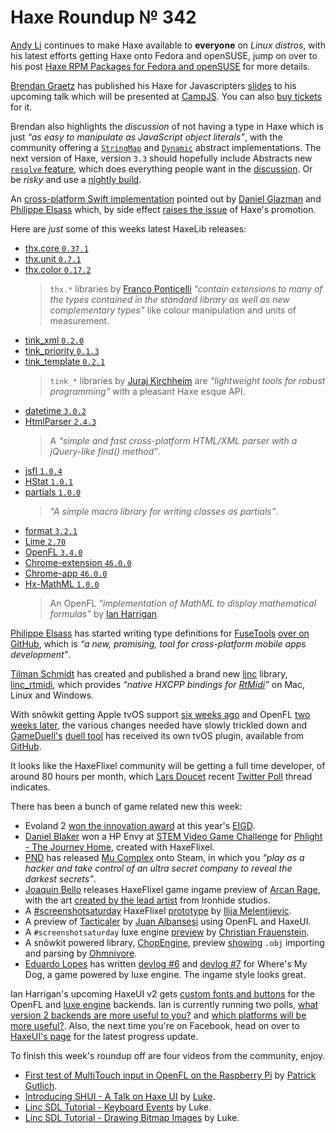 [_template]: ../templates/roundup.html
[date]: / "2015-10-25 09:41:00"
[modified]: / "2015-11-03 10:35:00"
[published]: / "2015-11-02 15:30:00"
[social]: /img/342/seeker.png ""
[“”]: a ""
# Haxe Roundup № 342

[Andy Li][tw5] continues to make Haxe available to **everyone** on _Linux distros_,
with his latest efforts getting Haxe onto Fedora and openSUSE, jump on over to
his post [Haxe RPM Packages for Fedora and openSUSE][l20] for more details.

[Brendan Graetz][tw18] has published his Haxe for Javascripters [slides][l48] to 
his upcoming talk which will be presented at [CampJS][tw19]. You can 
also [buy tickets][l49] for it.

Brendan also highlights the _discussion_ of not having a type in Haxe which is just
_“as easy to manipulate as JavaScript object literals”_, with the community
offering a [`StringMap`][l50] and [`Dynamic`][l51] abstract implementations. 
The next version of Haxe, version `3.3` should hopefully include Abstracts new
[`resolve` feature][l52], which does everything people want in the 
[discussion][l53]. Or be _risky_ and use a [nightly build][l54].

An [cross-platform Swift implementation][l59] pointed out by [Daniel Glazman][tw22]
and [Philippe Elsass][tw3] which, by side effect [raises the issue][l60] of Haxe's 
promotion.

Here are _just_ some of this weeks latest HaxeLib releases:
	
- [thx.core `0.37.1`][l1]
- [thx.unit `0.7.1`][l2]
- [thx.color `0.17.2`][l3]
    > `thx.*` libraries by [Franco Ponticelli][tw1] _“contain extensions to 
	many of the types contained in the standard library as well as new 
	complementary types”_ like colour manipulation and units of measurement.
- [tink_xml `0.2.0`][l4]
- [tink_priority `0.1.3`][l5]
- [tink_template `0.2.1`][l6]
    > `tink_*` libraries by [Juraj Kirchheim][tw2] are _“lightweight tools for 
	robust programming”_ with a pleasant Haxe esque API.
- [datetime `3.0.2`][l7]
- [HtmlParser `2.4.3`][l8]
    > A _“simple and fast cross-platform HTML/XML parser with a jQuery-like find()
	method”_.
- [jsfl `1.0.4`][l9]
- [HStat `1.0.1`][l10]
- [partials `1.0.0`][l11]
    > _“A simple macro library for writing classes as partials”_.
- [format `3.2.1`][l12]
- [Lime `2.70`][l13]
- [OpenFL `3.4.0`][l14]
- [Chrome-extension `46.0.0`][l15]
- [Chrome-app `46.0.0`][l16]
- [Hx-MathML `1.0.0`][l19]
    > An OpenFL _“implementation of MathML to display mathematical formulas”_ by
	[Ian Harrigan][tw4].

[Philippe Elsass][tw3] has started writing type definitions for [FuseTools][l18]
[over on GitHub][l17], which is _“a new, promising, tool for 
cross-platform mobile apps development”_.

[Tilman Schmidt][tw7] has created and published a brand new [linc][l22] library,
[linc_rtmidi][l23], which provides _“native HXCPP bindings for [RtMidi][l24]”_
on Mac, Linux and Windows.

With snõwkit getting Apple tvOS support [six weeks ago][l25] and OpenFL 
[two weeks later][l26], the various changes needed have slowly trickled down
and [GameDuell's][tw8] [duell tool][l28] has received its own tvOS plugin, 
available from [GitHub][l27].

It looks like the HaxeFlixel community will be getting a full time developer, of 
around 80 hours per month, which [Lars Doucet][tw6] recent [Twitter Poll][l21] 
thread indicates.

There has been a bunch of game related new this week:
	
- Evoland 2 [won the innovation award][l29] at this year's [EIGD][tw9].
- [Daniel Blaker][tw17] won a HP Envy at [STEM Video Game Challenge][l41] for
[Phlight - The Journey Home][l42], created with HaxeFlixel.
- [PND][tw10] has released [Mu Complex][l30] onto Steam, in which you _“play as 
a hacker and take control of an ultra secret company to reveal the darkest 
secrets”_.
- [Joaquin Bello][tw11] releases HaxeFlixel game ingame preview of [Arcan Rage][l31],
with the art [created by the lead artist][l32] from Ironhide studios.
- A [#screenshotsaturday][l33] HaxeFlixel [prototype][l34] by [Ilija Melentijevic][tw12].
- A preview of [Tacticaler][l35] by [Juan Albansesi][tw13] using OpenFL and HaxeUI.
- A `#screenshotsaturday` luxe engine [preview][l36] by [Christian Frauenstein][tw14].
- A snõwkit powered library, [ChopEngine][l37], preview [showing][l38] `.obj` importing
and parsing by [Ohmnivore][tw15].
- [Eduardo Lopes][tw16] has written [devlog #6][l40] and [devlog #7][l39] for Where's
My Dog, a game powered by luxe engine. The ingame style looks great.

Ian Harrigan's upcoming HaxeUI v2 gets [custom fonts and buttons][l43] for the
OpenFL and [luxe engine][l44] backends. Ian is currently running two polls,
[what version 2 backends are more useful to you?][l45] and [which platforms will
be more useful?][l46]. Also, the next time you're on Facebook, head on over to
[HaxeUI's page][l47] for the latest progress update.

To finish this week's roundup off are four videos from the community, enjoy.

- [First test of MultiTouch input in OpenFL on the Raspberry Pi][l55] by 
[Patrick Gutlich][tw20].
- [Introducing SHUI - A Talk on Haxe UI][l56] by [Luke][tw21].
- [Linc SDL Tutorial - Keyboard Events][l57] by Luke.
- [Linc SDL Tutorial - Drawing Bitmap Images][l58] by Luke.

[tw22]: https://twitter.com/glazou "@glazou"
[tw21]: https://twitter.com/tienery "@tienery"
[tw20]: https://twitter.com/gepatto "@gepatto"
[tw19]: https://twitter.com/campjsnews "@campjsnews"
[tw18]: http://bguiz.com/ "@bguiz"
[tw17]: https://twitter.com/5Mixer "@5Mixer"
[tw16]: https://twitter.com/EdoardoLopes "@EdoardoLopes"
[tw15]: https://twitter.com/4_AM_Games "@4_AM_Games"
[tw14]: https://twitter.com/koorsboon "@koorsboon"
[tw13]: https://twitter.com/dj_jia "@dj_jia"
[tw12]: https://twitter.com/iLkKke "@iLkKke"
[tw11]: https://twitter.com/JoaquinBelloD "@JoaquinBelloD"
[tw10]: https://twitter.com/PND_ "@PND_"
[tw9]: https://twitter.com/EIGD2015 "@EIGD2015"
[tw8]: https://twitter.com/GameDuell "@GameDuell"
[tw7]: https://twitter.com/keymaster_ "@keymaster_"
[tw6]: https://twitter.com/larsiusprime "@larsiusprime"
[tw5]: https://twitter.com/andy_li "@andy_li"
[tw4]: https://twitter.com/IanHarrigan1982 "@IanHarrigan1982"
[tw3]: https://twitter.com/elsassph "@elsassph"
[tw2]: https://twitter.com/back2dos "@back2dos"
[tw1]: https://twitter.com/fponticelli "@fponticelli"

[l60]: https://twitter.com/elsassph/status/660013580239155200 "Haxe Promotion Twitter Discussion"
[l59]: http://www.elementscompiler.com/elements/silver/ "Swift, now also on .NET, Java and Android"
[l58]: https://www.youtube.com/watch?v=tC0uQLDm_YM "Linc SDL Tutorial - Drawing Bitmap Images on YouTube"
[l57]: https://www.youtube.com/watch?v=5Xz5XW-RrhU "Linc SDL Tutorial - Keyboard Events on YouTube"
[l56]: https://www.youtube.com/watch?v=1w3ekut1c6s "Introducing SHUI - A Talk on Haxe UI on YouTube"
[l55]: https://www.youtube.com/watch?v=PTeG-5hWttg "First test of MultiTouch input in OpenFL on the Raspberry Pi on YouTube"
[l54]: build.haxe.org "Haxe Nightly Builds"
[l53]: https://twitter.com/ncannasse/status/613393115014107136 "Haxe Object literals Twitter discussion"
[l52]: https://github.com/HaxeFoundation/haxe/blob/f5759d36bbfe8a05d5672d1d5ca5a5078c482c54/tests/unit/src/unit/issues/Issue3753.hx "Abstract resolve on GitHub"
[l51]: http://try.haxe.org/#17B68 "Dynamic Abstract Object literal attempt"
[l50]: http://try.haxe.org/#F1bA1 "StringMap Abstract Object literal attempt"
[l49]: https://www.tickettailor.com/checkout/view-event/id/33392/chk/ac9b/ref/haxe-for-javascripters "Buy CampJS tickets to see Haxe for Javascripters"
[l48]: http://blog.bguiz.com/2015/10/06/haxe-for-javascripters/ "Haxe for Javascripters Slides"
[l47]: https://www.facebook.com/haxeui "HaxeUI on Facebook"
[l46]: http://www.poll-maker.com/poll458185x76A77338-18 "HaxeUI v2 Poll - Which HaxeUI version 2 platforms will be most useful to you?"
[l45]: http://www.poll-maker.com/poll458184x23AD4035-18 "HaxeUI v2 Poll - Which HaxeUI version 2 backends will be most useful to you?"
[l44]: http://haxeui.org/v2/luxe/html5/index.jsp "Try out HaxeUI v2 luxe engine backend"
[l43]: https://twitter.com/IanHarrigan1982/status/660220448077139968 "HaxeUI custom fonts and buttons preview"
[l42]: https://twitter.com/STEMGamesAUS/status/660256129558175744 "HaxeFlixel Phlight - The Journey Home"
[l41]: https://twitter.com/STEMGamesAUS "@STEMGamesAUS"
[l40]: http://gamejolt.com/games/where-s-my-dog/87073/news/update-08-screen-size/106296 "Where's my dog devlog #6"
[l39]: http://gamejolt.com/games/where-s-my-dog/87073/news/update-07-camera/104726 "Where's my dog devlog #7"
[l38]: https://twitter.com/4_AM_Games/status/660874521310834688 "ChopEngine .obj importer"
[l37]: https://github.com/Ohmnivore/ChopEngine "ChopEngine on GitHub"
[l36]: https://twitter.com/koorsboon/status/660520390461136896 "Luxe engine seeker game preview"
[l35]: https://twitter.com/dj_jia/status/660596397041975296 "Tacticaler preview"
[l34]: https://twitter.com/iLkKke/status/657875387024830464 "HaxeFlixel prototype"
[l33]: https://twitter.com/hashtag/screenshotsaturday?src=hash "Screenshot Saturday on Twitter"
[l32]: https://twitter.com/JoaquinBelloD/status/661001000203997184 "Arcan Rage art source"
[l31]: https://www.youtube.com/watch?v=wuihT4dyj88&feature=youtu.be "Arcan Rage Game Preview"
[l30]: http://store.steampowered.com/app/383690 "Mu Complex on Steam"
[l29]: https://twitter.com/ncannasse/status/658727287890812928 "Evoland 2 won EIGD innovation award"
[l28]: https://github.com/gameduell/duell "duell on GitHub"
[l27]: https://github.com/gameduell/duellbuildtvos "DuellTool tvOS Plugin"
[l26]: http://haxe.io/roundups/338/ "Haxe Roundup № 338"
[l25]: http://haxe.io/roundups/336/ "Haxe Roundup № 336"
[l24]: https://www.music.mcgill.ca/~gary/rtmidi/ "RtMidi C++ Library"
[l23]: https://github.com/KeyMaster-/linc_rtmidi "linc_rtmidi on GitHub"
[l22]: https://snowkit.github.io/linc/ "What is linc?"
[l21]: https://twitter.com/larsiusprime/status/659442560759238656 "HaxeFlixel Twitter Poll"
[l20]: http://blog.onthewings.net/2015/11/01/haxe_rpm_packages_for_fedora_and_opensuse/ "Haxe RPM Packages for Fedora and openSUSE"
[l19]: http://lib.haxe.org/p/hx-mathml/ "Hx-MathML on HaxeLib"
[l18]: https://www.fusetools.com/ "FuseTools for Designers and Developers"
[l17]: https://github.com/elsassph/fusetools-haxe "FuseTools-Haxe on GitHub"
[l16]: http://lib.haxe.org/p/chrome-app "Chrome-app on HaxeLib"
[l15]: http://lib.haxe.org/p/chrome-extension "Chrome-extension on HaxeLib"
[l14]: http://lib.haxe.org/p/openfl "OpenFL on HaxeLib"
[l13]: http://lib.haxe.org/p/lime "Lime on HaxeLib"
[l12]: http://lib.haxe.org/p/format "format on HaxeLib"
[l11]: http://lib.haxe.org/p/partials "partials on HaxeLib"
[l10]: http://lib.haxe.org/p/HStat "HStat on HaxeLib"
[l9]: http://lib.haxe.org/p/jsfl "jsfl on HaxeLib"
[l8]: http://lib.haxe.org/p/HtmlParser "HtmlParser on HaxeLib"
[l7]: http://lib.haxe.org/p/datetime "datetime on HaxeLib"
[l6]: http://lib.haxe.org/p/tink_template "tink_template on HaxeLib"
[l5]: http://lib.haxe.org/p/tink_priority "tink_priority on HaxeLib"
[l4]: http://lib.haxe.org/p/tink_xml "tink_xml on HaxeLib"
[l3]: http://lib.haxe.org/p/thx.color "thx.color on HaxeLib"
[l2]: http://lib.haxe.org/p/thx.unit "thx.unit on HaxeLib"
[l1]: http://lib.haxe.org/p/thx.core "thx.core on HaxeLib"